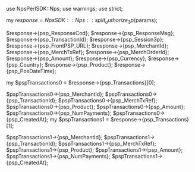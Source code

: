 use NpsPerlSDK::Nps;
use warnings;
use strict;

my $response = NpsSDK::Nps::split_authorize_3p($params);

$response->{psp_ResponseCod};
$response->{psp_ResponseMsg};
$response->{psp_TransactionId};
$response->{psp_Session3p};
$response->{psp_FrontPSP_URL};
$response->{psp_MerchantId};
$response->{psp_MerchTxRef};
$response->{psp_MerchOrderId};
$response->{psp_Amount};
$response->{psp_Currency};
$response->{psp_Country};
$response->{psp_Product};
$response->{psp_PosDateTime};

my $pspTransactions0 = $response->{psp_Transactions}[0];

$pspTransactions0->{psp_MerchantId};
$pspTransactions0->{psp_TransactionId};
$pspTransactions0->{psp_MerchTxRef};
$pspTransactions0->{psp_Product};
$pspTransactions0->{psp_Amount};
$pspTransactions0->{psp_NumPayments};
$pspTransactions0->{psp_CreatedAt};
my $pspTransactions1 = $response->{psp_Transactions}[1];

$pspTransactions1->{psp_MerchantId};
$pspTransactions1->{psp_TransactionId};
$pspTransactions1->{psp_MerchTxRef};
$pspTransactions1->{psp_Product};
$pspTransactions1->{psp_Amount};
$pspTransactions1->{psp_NumPayments};
$pspTransactions1->{psp_CreatedAt};

